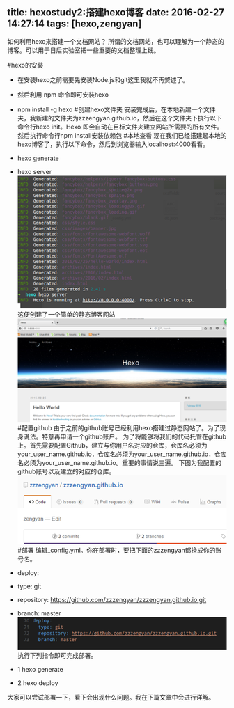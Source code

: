 title: hexostudy2:搭建hexo博客
date: 2016-02-27 14:27:14
tags: [hexo,zengyan]
---

如何利用hexo来搭建一个文档网站？
所谓的文档网站，也可以理解为一个静态的博客。可以用于日后实验室把一些重要的文档整理上线。

#hexo的安装
- 在安装hexo之前需要先安装Node.js和git这里我就不再赘述了。
- 然后利用 npm 命令即可安装hexo
- npm install -g hexo
#创建hexo文件夹
安装完成后，在本地新建一个文件夹，我新建的文件夹为zzzengyan.github.io，然后在这个文件夹下执行以下命令行hexo init。Hexo 即会自动在目标文件夹建立网站所需要的所有文件。
然后执行命令行npm install安装依赖包
#本地查看
现在我们已经搭建起本地的hexo博客了，执行以下命令，然后到浏览器输入localhost:4000看看。
- hexo generate
- hexo server
![本地查看](/img/hexo/2/1.png)
这便创建了一个简单的静态博客网站
![本地查看](/img/hexo/2/2.png)
#配置github
由于之前的github账号已经利用hexo搭建过静态网站了。为了现身说法。特意再申请一个github账户。
为了将能够将我们的代码托管在github上。首先需要配置Github，建立与你用户名对应的仓库，仓库名必须为your_user_name.github.io，仓库名必须为your_user_name.github.io，仓库名必须为your_user_name.github.io。重要的事情说三遍。
下图为我配置的github账号以及建立的对应的仓库。
![配置github](/img/hexo/2/3.png)
#部署
编辑_config.yml。你在部署时，要把下面的zzzengyan都换成你的账号名。

- deploy:
-  type: git
-  repository: https://github.com/zzzengyan/zzzengyan.github.io.git
-  branch: master
![部署](/img/hexo/2/4.png)
执行下列指令即可完成部署。
- 1 hexo generate
- 2 hexo deploy

大家可以尝试部署一下，看下会出现什么问题。我在下篇文章中会进行详解。

